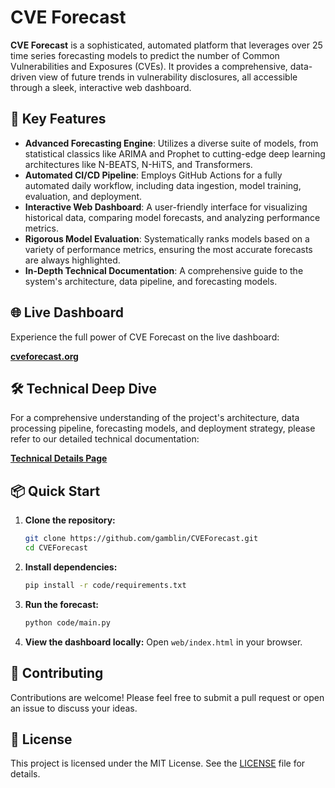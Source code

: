 # CVE Forecast

**CVE Forecast** is a sophisticated, automated platform that leverages over 25 time series forecasting models to predict the number of Common Vulnerabilities and Exposures (CVEs). It provides a comprehensive, data-driven view of future trends in vulnerability disclosures, all accessible through a sleek, interactive web dashboard.

## 🚀 Key Features

- **Advanced Forecasting Engine**: Utilizes a diverse suite of models, from statistical classics like ARIMA and Prophet to cutting-edge deep learning architectures like N-BEATS, N-HiTS, and Transformers.
- **Automated CI/CD Pipeline**: Employs GitHub Actions for a fully automated daily workflow, including data ingestion, model training, evaluation, and deployment.
- **Interactive Web Dashboard**: A user-friendly interface for visualizing historical data, comparing model forecasts, and analyzing performance metrics.
- **Rigorous Model Evaluation**: Systematically ranks models based on a variety of performance metrics, ensuring the most accurate forecasts are always highlighted.
- **In-Depth Technical Documentation**: A comprehensive guide to the system's architecture, data pipeline, and forecasting models.

## 🌐 Live Dashboard

Experience the full power of CVE Forecast on the live dashboard:

**[cveforecast.org](https://cveforecast.org)**

## 🛠️ Technical Deep Dive

For a comprehensive understanding of the project's architecture, data processing pipeline, forecasting models, and deployment strategy, please refer to our detailed technical documentation:

**[Technical Details Page](web/technical_details.html)**

## 📦 Quick Start

1.  **Clone the repository:**
    ```bash
    git clone https://github.com/gamblin/CVEForecast.git
    cd CVEForecast
    ```

2.  **Install dependencies:**
    ```bash
    pip install -r code/requirements.txt
    ```

3.  **Run the forecast:**
    ```bash
    python code/main.py
    ```

4.  **View the dashboard locally:**
    Open `web/index.html` in your browser.

## 🤝 Contributing

Contributions are welcome! Please feel free to submit a pull request or open an issue to discuss your ideas.

## 📄 License

This project is licensed under the MIT License. See the [LICENSE](LICENSE) file for details.
